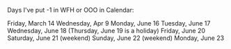 Days I've put -1 in WFH or OOO in Calendar:

Friday, March 14
Wednesday, Apr 9
Monday, June 16
Tuesday, June 17
Wednesday, June 18
(Thursday, June 19 is a holiday)
Friday, June 20
Saturday, June 21 (weekend)
Sunday, June 22 (weekend)
Monday, June 23